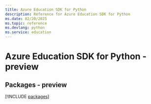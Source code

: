 ```yaml
---
title: Azure Education SDK for Python
description: Reference for Azure Education SDK for Python
ms.date: 02/20/2025
ms.topic: reference
ms.devlang: python
ms.service: education
---
```

# Azure Education SDK for Python - preview
## Packages - preview
[!INCLUDE [packages](education-index.md)]